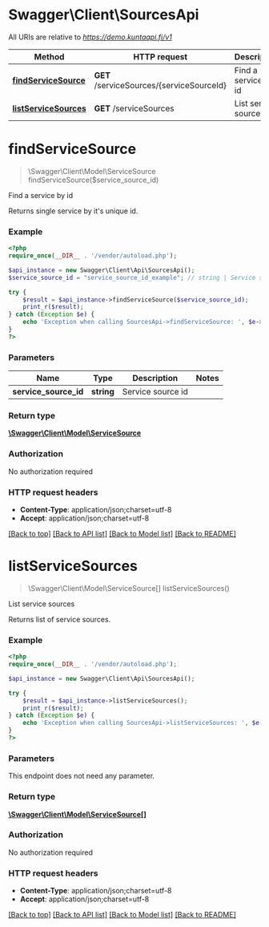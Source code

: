 # Swagger\Client\SourcesApi

All URIs are relative to *https://demo.kuntaapi.fi/v1*

Method | HTTP request | Description
------------- | ------------- | -------------
[**findServiceSource**](SourcesApi.md#findServiceSource) | **GET** /serviceSources/{serviceSourceId} | Find a service by id
[**listServiceSources**](SourcesApi.md#listServiceSources) | **GET** /serviceSources | List service sources


# **findServiceSource**
> \Swagger\Client\Model\ServiceSource findServiceSource($service_source_id)

Find a service by id

Returns single service by it's unique id.

### Example
```php
<?php
require_once(__DIR__ . '/vendor/autoload.php');

$api_instance = new Swagger\Client\Api\SourcesApi();
$service_source_id = "service_source_id_example"; // string | Service source id

try {
    $result = $api_instance->findServiceSource($service_source_id);
    print_r($result);
} catch (Exception $e) {
    echo 'Exception when calling SourcesApi->findServiceSource: ', $e->getMessage(), PHP_EOL;
}
?>
```

### Parameters

Name | Type | Description  | Notes
------------- | ------------- | ------------- | -------------
 **service_source_id** | **string**| Service source id |

### Return type

[**\Swagger\Client\Model\ServiceSource**](../Model/ServiceSource.md)

### Authorization

No authorization required

### HTTP request headers

 - **Content-Type**: application/json;charset=utf-8
 - **Accept**: application/json;charset=utf-8

[[Back to top]](#) [[Back to API list]](../../README.md#documentation-for-api-endpoints) [[Back to Model list]](../../README.md#documentation-for-models) [[Back to README]](../../README.md)

# **listServiceSources**
> \Swagger\Client\Model\ServiceSource[] listServiceSources()

List service sources

Returns list of service sources.

### Example
```php
<?php
require_once(__DIR__ . '/vendor/autoload.php');

$api_instance = new Swagger\Client\Api\SourcesApi();

try {
    $result = $api_instance->listServiceSources();
    print_r($result);
} catch (Exception $e) {
    echo 'Exception when calling SourcesApi->listServiceSources: ', $e->getMessage(), PHP_EOL;
}
?>
```

### Parameters
This endpoint does not need any parameter.

### Return type

[**\Swagger\Client\Model\ServiceSource[]**](../Model/ServiceSource.md)

### Authorization

No authorization required

### HTTP request headers

 - **Content-Type**: application/json;charset=utf-8
 - **Accept**: application/json;charset=utf-8

[[Back to top]](#) [[Back to API list]](../../README.md#documentation-for-api-endpoints) [[Back to Model list]](../../README.md#documentation-for-models) [[Back to README]](../../README.md)

